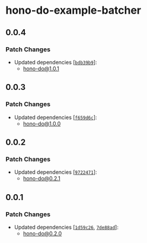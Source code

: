 # hono-do-example-batcher

## 0.0.4

### Patch Changes

- Updated dependencies [[`bdb39b9`](https://github.com/sor4chi/hono-do/commit/bdb39b9f26d9fb6df859f24bf49c401f7665a816)]:
  - hono-do@1.0.1

## 0.0.3

### Patch Changes

- Updated dependencies [[`f659d6c`](https://github.com/sor4chi/hono-do/commit/f659d6ce48e0c77f785a813faf1585d8f0b216ec)]:
  - hono-do@1.0.0

## 0.0.2

### Patch Changes

- Updated dependencies [[`9722471`](https://github.com/sor4chi/hono-do/commit/9722471232447d56aa0fd60ac052fca2b30fb57d)]:
  - hono-do@0.2.1

## 0.0.1

### Patch Changes

- Updated dependencies [[`1d59c26`](https://github.com/sor4chi/hono-do/commit/1d59c26223aeb098064d7c320d531fc50ef525f4), [`7de88ad`](https://github.com/sor4chi/hono-do/commit/7de88ad95123fb7fb074251273edf9b1b4f79abe)]:
  - hono-do@0.2.0
